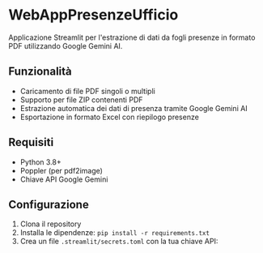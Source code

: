 # WebAppPresenzeUfficio

Applicazione Streamlit per l'estrazione di dati da fogli presenze in formato PDF utilizzando Google Gemini AI.

## Funzionalità
- Caricamento di file PDF singoli o multipli
- Supporto per file ZIP contenenti PDF
- Estrazione automatica dei dati di presenza tramite Google Gemini AI
- Esportazione in formato Excel con riepilogo presenze

## Requisiti
- Python 3.8+
- Poppler (per pdf2image)
- Chiave API Google Gemini

## Configurazione
1. Clona il repository
2. Installa le dipendenze: `pip install -r requirements.txt`
3. Crea un file `.streamlit/secrets.toml` con la tua chiave API: